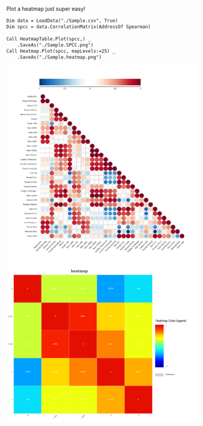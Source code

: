 Plot a heatmap just super easy!

```vbnet
Dim data = LoadData("./Sample.csv", True)
Dim spcc = data.CorrelationMatrix(AddressOf Spearman)

Call HeatmapTable.Plot(spcc,) _
    .SaveAs("./Sample.SPCC.png")
Call Heatmap.Plot(spcc, mapLevels:=25) _
    .SaveAs("./Sample.heatmap.png")
```

![](./Sample.SPCC.png)
![](./Sample.heatmap.png)
